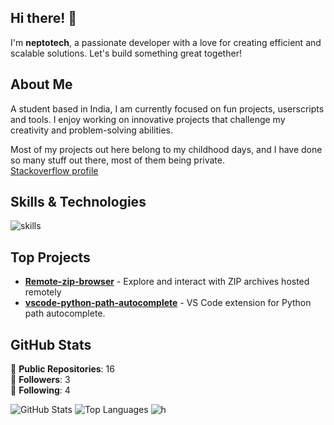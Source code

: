 ## Hi there! 👋

I'm **neptotech**, a passionate developer with a love for creating efficient and scalable solutions. Let's build something great together!

## About Me

A student based in India, I am currently focused on fun projects, userscripts and tools. I enjoy working on innovative projects that challenge my creativity and problem-solving abilities.  

Most of my projects out here belong to my childhood days, and I have done so many stuff out there, most of them being private.  
[Stackoverflow profile](https://stackoverflow.com/users/14862885/redoc?tab=profile)

## Skills & Technologies
![skills](https://skillicons.dev/icons?i=js,py,java,html,css,rust,vscode,pycharm,idea,mysql,bash,powershell,arduino,c,cpp,cs,git,markdown,visualstudio,unity,blender,stackoverflow,tailwind,electron,firebase,gradle,androidstudio,figma,windows,linux&perline=8)

## Top Projects
- [**Remote-zip-browser**](https://github.com/neptotech/Remote-zip-browser) - Explore and interact with ZIP archives hosted remotely
- [**vscode-python-path-autocomplete**](https://github.com/neptotech/vscode-python-path-autocomplete) - VS Code extension for Python path autocomplete.


## GitHub Stats

🌟 **Public Repositories**: 16  
👥 **Followers**: 3  
🔗 **Following**: 4  

![GitHub Stats](https://github-readme-stats.vercel.app/api?username=neptotech&show_icons=true&theme=radical)  ![Top Languages](https://github-readme-stats.vercel.app/api/top-langs/?username=neptotech&layout=compact&theme=radical) 
![h](https://streak-stats.demolab.com?user=neptotech&locale=en&mode=daily&theme=dark&hide_border=false&border_radius=5&order=3)
